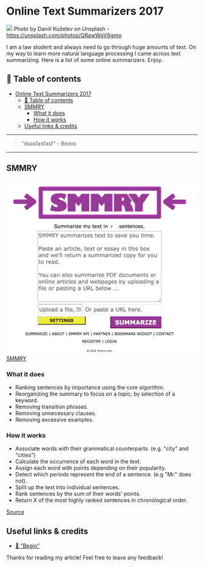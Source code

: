 # Online Text Summarizers 2017

[<img src="https://images.unsplash.com/photo-1501621667575-af81f1f0bacc?auto=format&fit=crop&w=1500&q=60&ixid=dW5zcGxhc2guY29tOzs7Ozs%3D">](
https://unsplash.com/photos/QRawWgV6gmo)
Photo by Daniil Kuželev on Unsplash - https://unsplash.com/photos/QRawWgV6gmo


I am a law student and always need to go through huge amounts of text. On my way to learn more natural language processing I came across text summarizing. Here is a list of some online summarizers. Enjoy.

## 📄 Table of contents

<!-- TOC -->

- [Online Text Summarizers 2017](#online-text-summarizers-2017)
  - [📄 Table of contents](#📄-table-of-contents)
  - [SMMRY](#smmry)
    - [What it does](#what-it-does)
    - [How it works](#how-it-works)
  - [Useful links & credits](#useful-links--credits)

<!-- /TOC -->

---
>"dsasfasfasf"  - Bezos
---

## SMMRY


![img](../assets/TEXTSUM/smmry.png)
[SMMRY](http://smmry.com/)

### What it does

- Ranking sentences by importance using the core algorithm.
- Reorganizing the summary to focus on a topic; by selection of a keyword.
- Removing transition phrases.
- Removing unnecessary clauses.
- Removing excessive examples.

### How it works

- Associate words with their grammatical counterparts. (e.g. "city" and "cities")
- Calculate the occurrence of each word in the text.
- Assign each word with points depending on their popularity.
- Detect which periods represent the end of a sentence. (e.g "Mr." does not).
- Split up the text into individual sentences.
- Rank sentences by the sum of their words' points.
- Return X of the most highly ranked sentences in chronological order.

[Source](http://smmry.com/about) 

## Useful links & credits
- [📄 "Begin"](afgafgadgads)



Thanks for reading my article! Feel free to leave any feedback! 


<!-- Written by Daniel Deutsch (deudan1010@gmail.com) -->